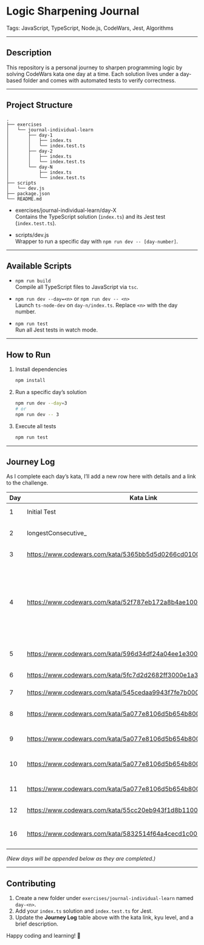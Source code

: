 # Logic Sharpening Journal

Tags: JavaScript, TypeScript, Node.js, CodeWars, Jest, Algorithms

---

## Description

This repository is a personal journey to sharpen programming logic by solving CodeWars kata one day at a time. Each solution lives under a day-based folder and comes with automated tests to verify correctness.

---

## Project Structure

```
.
├── exercises
│   └── journal-individual-learn
│       ├── day-1
│       │   ├── index.ts
│       │   └── index.test.ts
│       ├── day-2
│       │   ├── index.ts
│       │   └── index.test.ts
│       └── day-N
│           ├── index.ts
│           └── index.test.ts
├── scripts
│   └── dev.js
├── package.json
└── README.md
```

- exercises/journal-individual-learn/day-X  
  Contains the TypeScript solution (`index.ts`) and its Jest test (`index.test.ts`).

- scripts/dev.js  
  Wrapper to run a specific day with `npm run dev -- [day-number]`.

---

## Available Scripts

- `npm run build`  
  Compile all TypeScript files to JavaScript via `tsc`.

- `npm run dev --day=<n>` or `npm run dev -- <n>`  
  Launch `ts-node-dev` on `day-n/index.ts`. Replace `<n>` with the day number.

- `npm run test`  
  Run all Jest tests in watch mode.

---

## How to Run

1. Install dependencies

   ```bash
   npm install
   ```

2. Run a specific day’s solution

   ```bash
   npm run dev --day=3
   # or
   npm run dev -- 3
   ```

3. Execute all tests
   ```bash
   npm run test
   ```

---

## Journey Log

As I complete each day’s kata, I’ll add a new row here with details and a link to the challenge.

| Day | Kata Link                                                               | Kyu | Description                                                                                        |
| --- | ----------------------------------------------------------------------- | --- | -------------------------------------------------------------------------------------------------- |
| 1   | Initial Test                                                            | _–_ | Initialize Test                                                                                    |
| 2   | longestConsecutive\_                                                    | _–_ | _(challenge name and summary)_                                                                     |
| 3   | https://www.codewars.com/kata/5365bb5d5d0266cd010009be/train/javascript | 6   | Making Change                                                                                      |
| 4   | https://www.codewars.com/kata/52f787eb172a8b4ae1000a34/train/javascript | 5   | Write a program that will calculate the number of trailing zeros in a factorial of a given number. |
| 5   | https://www.codewars.com/kata/596d34df24a04ee1e3000a25/train/javascript | 4   | Count ones in a segment.                                                                           |
| 6   | https://www.codewars.com/kata/5fc7d2d2682ff3000e1a3fbc/javascript       | 6   | Message Validator                                                                                  |
| 7   | https://www.codewars.com/kata/545cedaa9943f7fe7b000048/javascript       | 6   | Message Validator                                                                                  |
| 8   | https://www.codewars.com/kata/5a077e8106d5b654b800004f/javascript       | 6   | Each n-th element of list                                                                          |
| 9   | https://www.codewars.com/kata/5a077e8106d5b654b800004f/javascript       | 6   | Each n-th element of list                                                                          |
| 10  | https://www.codewars.com/kata/5a077e8106d5b654b800004f/javascript       | 6   | Each n-th element of list                                                                          |
| 11  | https://www.codewars.com/kata/5a077e8106d5b654b800004f/javascript       | 6   | Each n-th element of list                                                                          |
| 12  | https://www.codewars.com/kata/55cc20eb943f1d8b11000045/javascript       | 6   | EX marks the spot!                                                                                 |
|     |
| 16  | https://www.codewars.com/kata/5832514f64a4cecd1c00001/javascript        | 6   | Chess piece values!                                                                                |
|     |

_(New days will be appended below as they are completed.)_

---

## Contributing

1. Create a new folder under `exercises/journal-individual-learn` named `day-<n>`.
2. Add your `index.ts` solution and `index.test.ts` for Jest.
3. Update the **Journey Log** table above with the kata link, kyu level, and a brief description.

Happy coding and learning! 🚀

